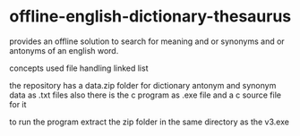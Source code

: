 # offline-english-dictionary-thesaurus
provides an offline solution to search for meaning and or synonyms and or antonyms of an english word.

concepts used
file handling
linked list

the repository has a data.zip folder for dictionary antonym and synonym data as .txt files
also there is the c program as .exe file and a c source file for it

to run the program extract the zip folder in the same directory as the v3.exe
